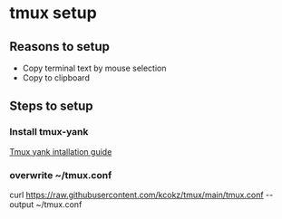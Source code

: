 # tmux setup
## Reasons to setup
- Copy terminal text by mouse selection
- Copy to clipboard
## Steps to setup
### Install tmux-yank
[Tmux yank intallation guide](https://github.com/tmux-plugins/tmux-yank#manual-installation)
### overwrite ~/tmux.conf
curl https://raw.githubusercontent.com/kcokz/tmux/main/tmux.conf --output ~/tmux.conf

